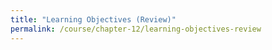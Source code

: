 ```yaml
---
title: "Learning Objectives (Review)"
permalink: /course/chapter-12/learning-objectives-review
---
```

